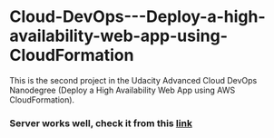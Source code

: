 # Cloud-DevOps---Deploy-a-high-availability-web-app-using-CloudFormation
This is the second project in the Udacity Advanced Cloud DevOps Nanodegree (Deploy a High Availability Web App using AWS CloudFormation).





### Server works well, check it from this [link](http://omar-webse-fylupg2dp171-1416431508.us-east-1.elb.amazonaws.com/)
